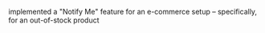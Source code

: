 implemented a "Notify Me" feature for an e-commerce setup – specifically, for an out-of-stock product
